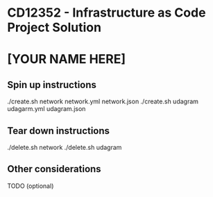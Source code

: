 # CD12352 - Infrastructure as Code Project Solution
# [YOUR NAME HERE]

## Spin up instructions
./create.sh network network.yml network.json
./create.sh udagram udagarm.yml udagram.json


## Tear down instructions
./delete.sh network
./delete.sh udagram

## Other considerations
TODO (optional)
